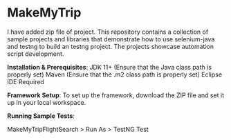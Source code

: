# MakeMyTrip
I have added zip file of project. This repository contains a collection of sample projects and libraries that demonstrate how to use selenium-java and testng to build an testng project. The projects showcase automation script development.

**Installation & Prerequisites**: JDK 11+ (Ensure that the Java class path is properly set) Maven (Ensure that the .m2 class path is properly set) Eclipse IDE Required

**Framework Setup**: To set up the framework, download the ZIP file and set it up in your local workspace.

**Running Sample Tests**:

MakeMyTripFlightSearch > Run As > TestNG Test 
